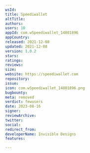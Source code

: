 ```yaml
---
wsId: 
title: Speediwallet
altTitle: 
authors: 
users: 10
appId: com.wSpeediwallet_14801896
appCountry: 
released: 2021-12-08
updated: 2021-12-08
version: 1.0.2
stars: 
ratings: 
reviews: 
size: 
website: https://speediwallet.com
repository: 
issue: 
icon: com.wSpeediwallet_14801896.png
bugbounty: 
meta: removed
verdict: fewusers
date: 2023-08-16
signer: 
reviewArchive: 
twitter: 
social: 
redirect_from: 
developerName: Invisible Designs
features: 

---
```


